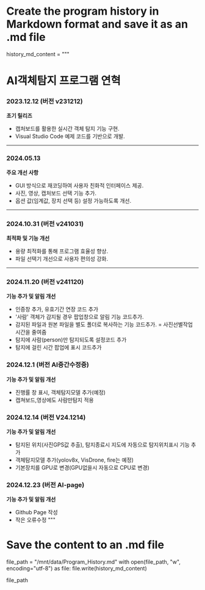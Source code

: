 # Create the program history in Markdown format and save it as an .md file

history_md_content = """
# AI객체탐지 프로그램 연혁

### **2023.12.12 (버전 v231212)**  
**초기 릴리즈**  
- 캡처보드를 활용한 실시간 객체 탐지 기능 구현.  
- Visual Studio Code 예제 코드를 기반으로 개발.  

---

### **2024.05.13**  
**주요 개선 사항**  
- GUI 방식으로 재코딩하여 사용자 친화적 인터페이스 제공.  
- 사진, 영상, 캡처보드 선택 기능 추가.  
- 옵션 값(임계값, 장치 선택 등) 설정 가능하도록 개선.  

---

### **2024.10.31 (버전 v241031)**  
**최적화 및 기능 개선**  
- 용량 최적화를 통해 프로그램 효율성 향상.  
- 파일 선택기 개선으로 사용자 편의성 강화.  

---

### **2024.11.20 (버전 v241120)**  
**기능 추가 및 알림 개선**  
- 인증창 추가, 유효기간 연장 코드 추가
- '사람' 객체가 감지될 경우 팝업창으로 알림 기능 코드추가.  
- 감지된 파일과 원본 파일을 별도 폴더로 복사하는 기능 코드추가.  = 사진선별작업 시간을 줄여줌
- 탐지에 사람(person)만 탐지되도록 설정코드 추가
- 탐지에 걸린 시간 팝업에 표시 코드추가


### **2024.12.1 (버전 AI중간수정중)**  
**기능 추가 및 알림 개선**  
- 진행률 창 표시, 객체탐지모델 추가(예정) 
- 캡쳐보드,영상에도 사람만탐지 적용


### **2024.12.14 (버전 V24.1214)**  
**기능 추가 및 알림 개선**  
- 탐지된 위치(사진GPS값 추출), 탐지종료시 지도에 자동으로 탐지위치표시 기능 추가
- 객체탐지모델 추가(yolov8x, VisDrone, fire는 예정)
- 기본장치를 GPU로 변경(GPU없을시 자동으로 CPU로 변경)

### **2024.12.23 (버전 AI-page)**  
**기능 추가 및 알림 개선** 
- Github Page 작성
- 작은 오류수정
"""

# Save the content to an .md file
file_path = "/mnt/data/Program_History.md"
with open(file_path, "w", encoding="utf-8") as file:
    file.write(history_md_content)

file_path
